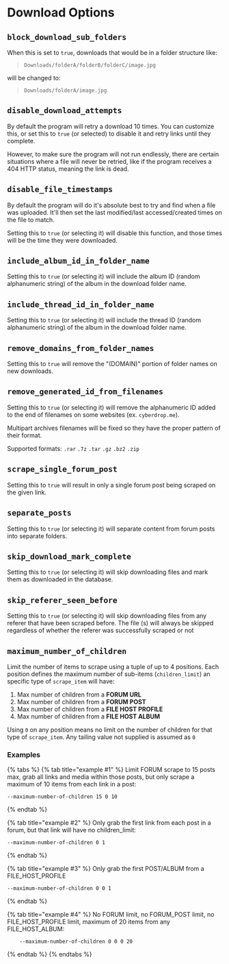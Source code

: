 # Download Options

## `block_download_sub_folders`

When this is set to `true`, downloads that would be in a folder structure like:

> `Downloads/folderA/folderB/folderC/image.jpg`

will be changed to:

> `Downloads/folderA/image.jpg`

## `disable_download_attempts`

By default the program will retry a download 10 times. You can customize this, or set this to `true` (or selected) to disable it and retry links until they complete.

However, to make sure the program will not run endlessly, there are certain situations where a file will never be retried, like if the program receives a 404 HTTP status, meaning the link is dead.

## `disable_file_timestamps`

By default the program will do it's absolute best to try and find when a file was uploaded. It'll then set the last modified/last accessed/created times on the file to match.

Setting this to `true` (or selecting it) will disable this function, and those times will be the time they were downloaded.

## `include_album_id_in_folder_name`

Setting this to `true` (or selecting it) will include the album ID (random alphanumeric string) of the album in the download folder name.

## `include_thread_id_in_folder_name`

Setting this to `true` (or selecting it) will include the thread ID (random alphanumeric string) of the album in the download folder name.

## `remove_domains_from_folder_names`

Setting this to `true` will remove the "(DOMAIN)" portion of folder names on new downloads.

## `remove_generated_id_from_filenames`

Setting this to `true` (or selecting it) will remove the alphanumeric ID added to the end of filenames on some websites (ex. `cyberdrop.me`).

Multipart archives filenames will be fixed so they have the proper pattern of their format.

Supported formats: `.rar` `.7z` `.tar` `.gz` `.bz2` `.zip`

## `scrape_single_forum_post`

Setting this to `true` will result in only a single forum post being scraped on the given link.

## `separate_posts`

Setting this to `true` (or selecting it) will separate content from forum posts into separate folders.

## `skip_download_mark_complete`

Setting this to `true` (or selecting it) will skip downloading files and mark them as downloaded in the database.

## `skip_referer_seen_before`

Setting this to `true` (or selecting it) will skip downloading files from any referer that have been scraped before. The file (s) will always be skipped regardless of whether the referer was successfully scraped or not

## `maximum_number_of_children`

Limit the number of items to scrape using a tuple of up to 4 positions. Each position defines the maximum number of sub-items (`children_limit`) an specific type of `scrape_item` will have:

1. Max number of children from a **FORUM URL**
2. Max number of children from a **FORUM POST**
3. Max number of children from a **FILE HOST PROFILE**
4. Max number of children from a **FILE HOST ALBUM**

Using `0` on any position means no limit on the number of children for that type of `scrape_item`. Any tailing value not supplied is assumed as `0`

### Examples

{% tabs %}
{% tab title="example #1" %}
Limit FORUM scrape to 15 posts max, grab all links and media within those posts, but only scrape a maximum of 10 items from each link in a post:

```shell
--maximum-number-of-children 15 0 10

```
{% endtab %}

{% tab title="example #2" %}
Only grab the first link from each post in a forum, but that link will have no children_limit:

```shell
--maximum-number-of-children 0 1
```

{% endtab %}

{% tab title="example #3" %}
Only grab the first POST/ALBUM from a FILE_HOST_PROFILE
```shell
--maximum-number-of-children 0 0 1
```
{% endtab %}

{% tab title="example #4" %}
No FORUM limit, no FORUM_POST limit, no FILE_HOST_PROFILE limit, maximum of 20 items from any FILE_HOST_ALBUM:
```shell
    --maximum-number-of-children 0 0 0 20
```
{% endtab %}
{% endtabs %}
